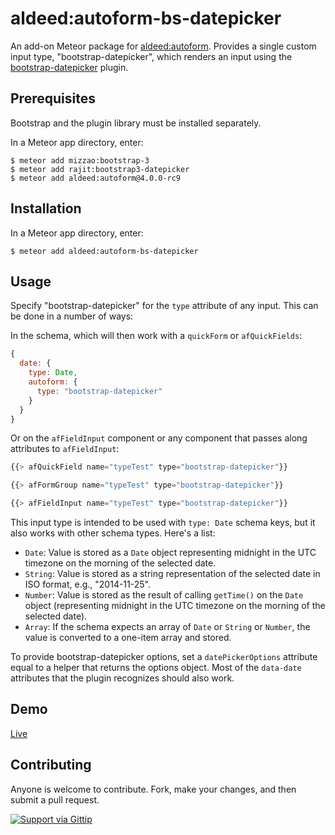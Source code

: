 aldeed:autoform-bs-datepicker
=========================

An add-on Meteor package for [aldeed:autoform](https://github.com/aldeed/meteor-autoform). Provides a single custom input type, "bootstrap-datepicker", which renders an input using the [bootstrap-datepicker](http://bootstrap-datepicker.readthedocs.org/en/release/index.html) plugin.

## Prerequisites

Bootstrap and the plugin library must be installed separately.

In a Meteor app directory, enter:

```
$ meteor add mizzao:bootstrap-3
$ meteor add rajit:bootstrap3-datepicker
$ meteor add aldeed:autoform@4.0.0-rc9
```

## Installation

In a Meteor app directory, enter:

```
$ meteor add aldeed:autoform-bs-datepicker
```

## Usage

Specify "bootstrap-datepicker" for the `type` attribute of any input. This can be done in a number of ways:

In the schema, which will then work with a `quickForm` or `afQuickFields`:

```js
{
  date: {
    type: Date,
    autoform: {
      type: "bootstrap-datepicker"
    }
  }
}
```

Or on the `afFieldInput` component or any component that passes along attributes to `afFieldInput`:

```js
{{> afQuickField name="typeTest" type="bootstrap-datepicker"}}

{{> afFormGroup name="typeTest" type="bootstrap-datepicker"}}

{{> afFieldInput name="typeTest" type="bootstrap-datepicker"}}
```

This input type is intended to be used with `type: Date` schema keys, but it also works with other schema types. Here's a list:

* `Date`: Value is stored as a `Date` object representing midnight in the UTC timezone on the morning of the selected date.
* `String`: Value is stored as a string representation of the selected date in ISO format, e.g., "2014-11-25".
* `Number`: Value is stored as the result of calling `getTime()` on the `Date` object (representing midnight in the UTC timezone on the morning of the selected date).
* `Array`: If the schema expects an array of `Date` or `String` or `Number`, the value is converted to a one-item array and stored.

To provide bootstrap-datepicker options, set a `datePickerOptions` attribute equal to a helper that returns the options object. Most of the `data-date` attributes that the plugin recognizes should also work.

## Demo

[Live](http://autoform.meteor.com/types)

## Contributing

Anyone is welcome to contribute. Fork, make your changes, and then submit a pull request.

[![Support via Gittip](https://rawgithub.com/twolfson/gittip-badge/0.2.0/dist/gittip.png)](https://www.gittip.com/aldeed/)
